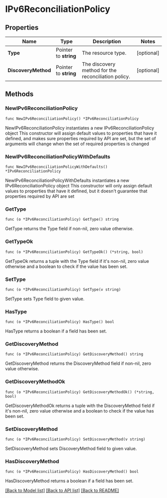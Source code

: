 # IPv6ReconciliationPolicy

## Properties

Name | Type | Description | Notes
------------ | ------------- | ------------- | -------------
**Type** | Pointer to **string** | The resource type. | [optional] 
**DiscoveryMethod** | Pointer to **string** | The discovery method for the reconciliation policy. | [optional] 

## Methods

### NewIPv6ReconciliationPolicy

`func NewIPv6ReconciliationPolicy() *IPv6ReconciliationPolicy`

NewIPv6ReconciliationPolicy instantiates a new IPv6ReconciliationPolicy object
This constructor will assign default values to properties that have it defined,
and makes sure properties required by API are set, but the set of arguments
will change when the set of required properties is changed

### NewIPv6ReconciliationPolicyWithDefaults

`func NewIPv6ReconciliationPolicyWithDefaults() *IPv6ReconciliationPolicy`

NewIPv6ReconciliationPolicyWithDefaults instantiates a new IPv6ReconciliationPolicy object
This constructor will only assign default values to properties that have it defined,
but it doesn't guarantee that properties required by API are set

### GetType

`func (o *IPv6ReconciliationPolicy) GetType() string`

GetType returns the Type field if non-nil, zero value otherwise.

### GetTypeOk

`func (o *IPv6ReconciliationPolicy) GetTypeOk() (*string, bool)`

GetTypeOk returns a tuple with the Type field if it's non-nil, zero value otherwise
and a boolean to check if the value has been set.

### SetType

`func (o *IPv6ReconciliationPolicy) SetType(v string)`

SetType sets Type field to given value.

### HasType

`func (o *IPv6ReconciliationPolicy) HasType() bool`

HasType returns a boolean if a field has been set.

### GetDiscoveryMethod

`func (o *IPv6ReconciliationPolicy) GetDiscoveryMethod() string`

GetDiscoveryMethod returns the DiscoveryMethod field if non-nil, zero value otherwise.

### GetDiscoveryMethodOk

`func (o *IPv6ReconciliationPolicy) GetDiscoveryMethodOk() (*string, bool)`

GetDiscoveryMethodOk returns a tuple with the DiscoveryMethod field if it's non-nil, zero value otherwise
and a boolean to check if the value has been set.

### SetDiscoveryMethod

`func (o *IPv6ReconciliationPolicy) SetDiscoveryMethod(v string)`

SetDiscoveryMethod sets DiscoveryMethod field to given value.

### HasDiscoveryMethod

`func (o *IPv6ReconciliationPolicy) HasDiscoveryMethod() bool`

HasDiscoveryMethod returns a boolean if a field has been set.


[[Back to Model list]](../README.md#documentation-for-models) [[Back to API list]](../README.md#documentation-for-api-endpoints) [[Back to README]](../README.md)


